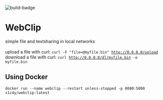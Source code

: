 ![build-badge](https://github.com/s1c4y/webclip/workflows/build/badge.svg?branch=main)
<br>
# WebClip

simple file and textsharing in local networks 
<br><br>
upload a file with curl: <code>curl -F "file=@myfile.bin" http://0.0.0.0/upload</code> <br>
download a file with curl: <code>curl http://0.0.0.0/dl/myfile.bin -o myfile.bin</code>

## Using Docker
```
docker run --name webclip --restart unless-stopped -p 8080:5000 s1c4y/webclip:latest
```